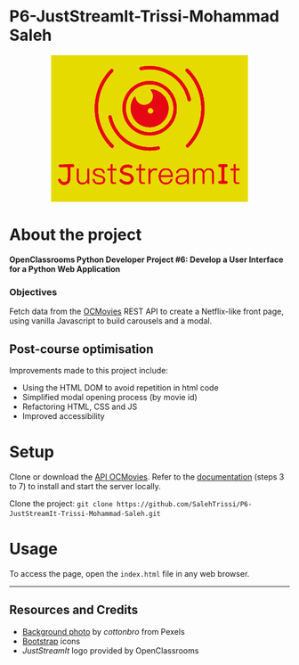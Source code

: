# P6-JustStreamIt-Trissi-Mohammad Saleh

<!--suppress HtmlUnknownAnchorTarget -->
<p align="center">
  <img src="img/logo-JustStreamIt.png" alt="logo-JustStreamIt" style="filter: invert(13%) sepia(96%) saturate(4973%) hue-rotate(351deg) brightness(88%) contrast(106%);" />
</p>

# About the project

**OpenClassrooms Python Developer Project #6: Develop a User Interface for a Python Web Application**

### Objectives

Fetch data from the [OCMovies](https://github.com/OpenClassrooms-Student-Center/OCMovies-API-EN-FR) REST API to create a Netflix-like
front page, using vanilla Javascript to build carousels and a modal.

## Post-course optimisation

Improvements made to this project include:

- Using the HTML DOM to avoid repetition in html code
- Simplified modal opening process (by movie id)
- Refactoring HTML, CSS and JS
- Improved accessibility

# Setup

Clone or download the [API OCMovies](https://github.com/OpenClassrooms-Student-Center/OCMovies-API-EN-FR).
Refer to the [documentation](https://github.com/OpenClassrooms-Student-Center/OCMovies-API-EN-FR#option-2-installation-and-execution-without-pipenv-using-venv-and-pip)
(steps 3 to 7) to install and start the server locally.

Clone the project: `git clone https://github.com/SalehTrissi/P6-JustStreamIt-Trissi-Mohammad-Saleh.git`

# Usage

To access the page, open the `index.html` file in any web browser.

---

## Resources and Credits

- [Background photo](https://assets.nflxext.com/ffe/siteui/vlv3/70805ddd-f38c-4e25-94cd-b5015e444ee0/f88936a8-e6e7-4813-a16e-e405d8d71a45/FR-fr-20230508-popsignuptwoweeks-perspective_alpha_website_large.jpg) by _cottonbro_ from Pexels
- [Bootstrap](https://icons.getbootstrap.com) icons
- _JustStreamIt_ logo provided by OpenClassrooms
